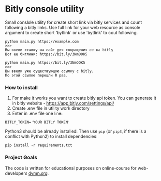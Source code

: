 # Bitly console utility

Small conslole utility for create short link via bitly services and count following a bitly links.
Use full link for your web resource as console argument to create short 'bytlink' or use 'bytlink' to cout following.
```
python main.py https://example.com
>>>
Вы ввели ссылку на сайт для сокращения ее на bitly
Вот ее битлинк: https://bit.ly/3NmOOK5

python main.py https://bit.ly/3NmOOK5
>>>
Вы ввели уже существующую ссылку с bitly.
По этой ссылке перешли 0 раз.
```
### How to install

1. For make it works you want to create bitly api token. You can generate it in bitly website - https://app.bitly.com/settings/api/
2. Create .env file in utility work directory
3. Enter in .env file one line:
```
BITLY_TOKEN='YOUR BITLY TOKEN'
```
Python3 should be already installed. 
Then use `pip` (or `pip3`, if there is a conflict with Python2) to install dependencies:
```
pip install -r requirements.txt
```
### Project Goals

The code is written for educational purposes on online-course for web-developers [dvmn.org](https://dvmn.org/).